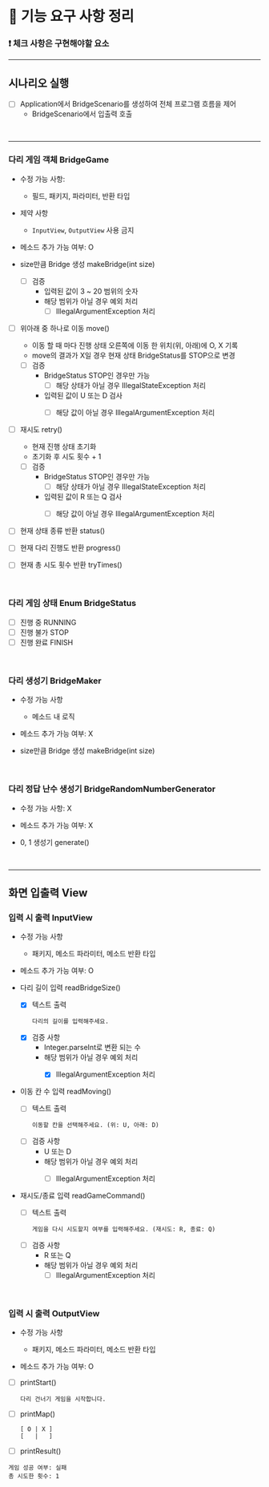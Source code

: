 # 🚀 기능 요구 사항 정리

### ❗ 체크 사항은 구현해야할 요소

<hr>

## 시나리오 실행

- [ ] Application에서 BridgeScenario를 생성하여 전체 프로그램 흐름을 제어
    - BridgeScenario에서 입출력 호출

<br/>

<hr>

### 다리 게임 객체 BridgeGame

- 수정 가능 사항:
    - 필드, 패키지, 파라미터, 반환 타입

- 제약 사항
    - `InputView`, `OutputView` 사용 금지

- 메소드 추가 가능 여부: O

- size만큼 Bridge 생성 makeBridge(int size)
    - [ ] 검증
        - 입력된 값이 3 ~ 20 범위의 숫자
        - 해당 범위가 아닐 경우 예외 처리
            - [ ] IllegalArgumentException 처리

- [ ] 위아래 중 하나로 이동 move()
    - 이동 할 때 마다 진행 상태 오른쪽에 이동 한 위치(위, 아래)에 O, X 기록
    - move의 결과가 X일 경우 현재 상태 BridgeStatus를 STOP으로 변경
    - [ ] 검증
        - BridgeStatus STOP인 경우만 가능
            - [ ] 해당 상태가 아닐 경우 IllegalStateException 처리
        - 입력된 값이 U 또는 D 검사
            - [ ] 해당 값이 아닐 경우 IllegalArgumentException 처리


- [ ] 재시도 retry()
    - 현재 진행 상태 초기화
    - 초기화 후 시도 횟수 + 1
    - [ ] 검증
        - BridgeStatus STOP인 경우만 가능
            - [ ] 해당 상태가 아닐 경우 IllegalStateException 처리
        - 입력된 값이 R 또는 Q 검사
            - [ ] 해당 값이 아닐 경우 IllegalArgumentException 처리


- [ ] 현재 상태 종류 반환 status()


- [ ] 현재 다리 진행도 반환 progress()


- [ ] 현재 총 시도 횟수 반환 tryTimes()

<br/>

### 다리 게임 상태 Enum BridgeStatus

- [ ] 진행 중 RUNNING
- [ ] 진행 불가 STOP
- [ ] 진행 완료 FINISH

<br/>

### 다리 생성기 BridgeMaker

- 수정 가능 사항
    - 메소드 내 로직

- 메소드 추가 가능 여부: X


- size만큼 Bridge 생성 makeBridge(int size)

<br/>

### 다리 정답 난수 생성기 BridgeRandomNumberGenerator

- 수정 가능 사항: X
- 메소드 추가 가능 여부: X


- 0, 1 생성기 generate()

<br/>

<hr>

## 화면 입출력 View

### 입력 시 출력 InputView

- 수정 가능 사항
    - 패키지, 메소드 파라미터, 메소드 반환 타입

- 메소드 추가 가능 여부: O


- 다리 길이 입력 readBridgeSize()
    - [x] 텍스트 출력
      ```
      다리의 길이를 입력해주세요.
      ```
    - [x] 검증 사항
        - Integer.parseInt로 변환 되는 수
        - 해당 범위가 아닐 경우 예외 처리
            - [x] IllegalArgumentException 처리


- 이동 칸 수 입력 readMoving()
    - [ ] 텍스트 출력
      ```
      이동할 칸을 선택해주세요. (위: U, 아래: D)
      ```
    - [ ] 검증 사항
        - U 또는 D
        - 해당 범위가 아닐 경우 예외 처리
            - [ ] IllegalArgumentException 처리


- 재시도/종료 입력 readGameCommand()
    - [ ] 텍스트 출력
      ```
      게임을 다시 시도할지 여부를 입력해주세요. (재시도: R, 종료: Q)
      ```
    - [ ] 검증 사항
        - R 또는 Q
        - 해당 범위가 아닐 경우 예외 처리
            - [ ] IllegalArgumentException 처리

<br/>

### 입력 시 출력 OutputView

- 수정 가능 사항
    - 패키지, 메소드 파라미터, 메소드 반환 타입

- 메소드 추가 가능 여부: O


- [ ] printStart()
  ```
  다리 건너기 게임을 시작합니다.
  ```

- [ ] printMap()
  ```
  [ O | X ]
  [   |   ]
  ```

- [ ]  printResult()
  ```
  게임 성공 여부: 실패
  총 시도한 횟수: 1
  ```

<br/>
    